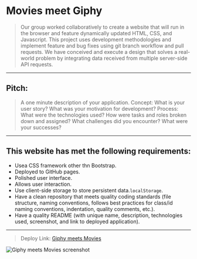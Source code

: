 # Movies meet Giphy

> Our group worked collaboratively to create a website that will run in the browser and feature dynamically updated HTML, CSS, and Javascript. This project uses development methodologies and implement feature and bug fixes using git branch workflow and pull requests. We have conceived and execute a design that solves a real-world problem by integrating data received from multiple server-side API requests. 

-------------------------------------------------------------------------------------------------------------
## Pitch:
> A one minute description of your application.
> Concept: What is your user story? What was your motivation for development?
> Process: What were the technologies used? How were tasks and roles broken down and assigned? What challenges did you encounter? What were your successes?
--------------------------------------------------------------------------------------------------------------------
## This website has met the following requirements:

* Usea CSS framework other thn Bootstrap.
* Deployed to GitHub pages. 
* Polished user interface.
* Allows user interaction.
* Use client-side storage to store persistent data.`localStorage`.
* Have a clean repository that meets quality coding standards (file structure, naming conventions, follows best practices for class/id naming conventions, indentation, quality comments, etc.).
* Have a quality README (with unique name, description, technologies used, screenshot, and link to deployed application).

----------------------------------------------------------------------------------------------------------------


> Deploy Link: [Giphy meets Movies](https://hayvant.github.io/acrosstheMCU/)


![Giphy meets Movies screenshot](-------)

